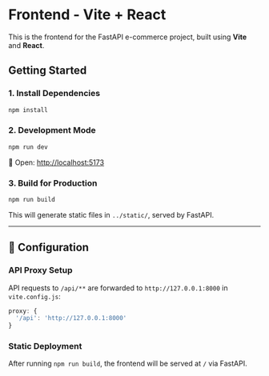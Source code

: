 # Frontend - Vite + React

This is the frontend for the FastAPI e-commerce project, built using **Vite** and **React**.

## Getting Started

### 1. Install Dependencies
```sh
npm install
```

### 2. Development Mode
```sh
npm run dev
```
🔗 Open: [http://localhost:5173](http://localhost:5173)

### 3. Build for Production
```sh
npm run build
```
This will generate static files in `../static/`, served by FastAPI.

---

## 🔧 Configuration
### API Proxy Setup
API requests to `/api/**` are forwarded to `http://127.0.0.1:8000` in `vite.config.js`:
```javascript
proxy: {
  '/api': 'http://127.0.0.1:8000'
}
```

### Static Deployment
After running `npm run build`, the frontend will be served at `/` via FastAPI.
